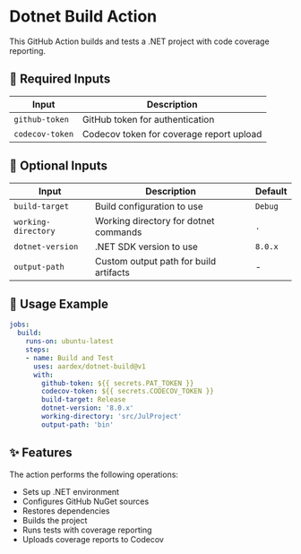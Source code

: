 # Dotnet Build Action

This GitHub Action builds and tests a .NET project with code coverage reporting.

## 🔑 Required Inputs

| Input | Description |
|-------|-------------|
| `github-token` | GitHub token for authentication |
| `codecov-token` | Codecov token for coverage report upload |

## 📝 Optional Inputs

| Input | Description | Default |
|-------|-------------|---------|
| `build-target` | Build configuration to use | `Debug` |
| `working-directory` | Working directory for dotnet commands | `.` |
| `dotnet-version` | .NET SDK version to use | `8.0.x` |
| `output-path` | Custom output path for build artifacts | - |

## 🚀 Usage Example
```yaml
jobs: 
  build:
    runs-on: ubuntu-latest
    steps:
    - name: Build and Test
      uses: aardex/dotnet-build@v1
      with:
        github-token: ${{ secrets.PAT_TOKEN }}
        codecov-token: ${{ secrets.CODECOV_TOKEN }}
        build-target: Release
        dotnet-version: '8.0.x'
        working-directory: 'src/JulProject'
        output-path: 'bin'
```

## ✨ Features

The action performs the following operations:
- Sets up .NET environment
- Configures GitHub NuGet sources
- Restores dependencies 
- Builds the project
- Runs tests with coverage reporting
- Uploads coverage reports to Codecov